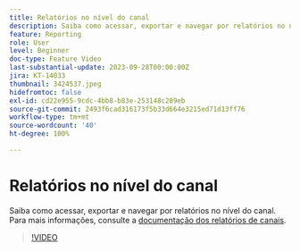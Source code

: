```yaml
---
title: Relatórios no nível do canal
description: Saiba como acessar, exportar e navegar por relatórios no nível do canal.
feature: Reporting
role: User
level: Beginner
doc-type: Feature Video
last-substantial-update: 2023-09-28T00:00:00Z
jira: KT-14033
thumbnail: 3424537.jpeg
hidefromtoc: false
exl-id: cd22e955-9cdc-4bb8-b83e-253148c289eb
source-git-commit: 2493f6cad316173f5b33d664e3215ed71d13ff76
workflow-type: tm+mt
source-wordcount: '40'
ht-degree: 100%

---
```


# Relatórios no nível do canal

Saiba como acessar, exportar e navegar por relatórios no nível do canal. Para mais informações, consulte a [documentação dos relatórios de canais](https://experienceleague.adobe.com/docs/journey-optimizer/using/reporting/channel-report/channel-report.html?lang=pt-BR).

>[!VIDEO](https://video.tv.adobe.com/v/3448044/?learn=on&captions=por_br)
